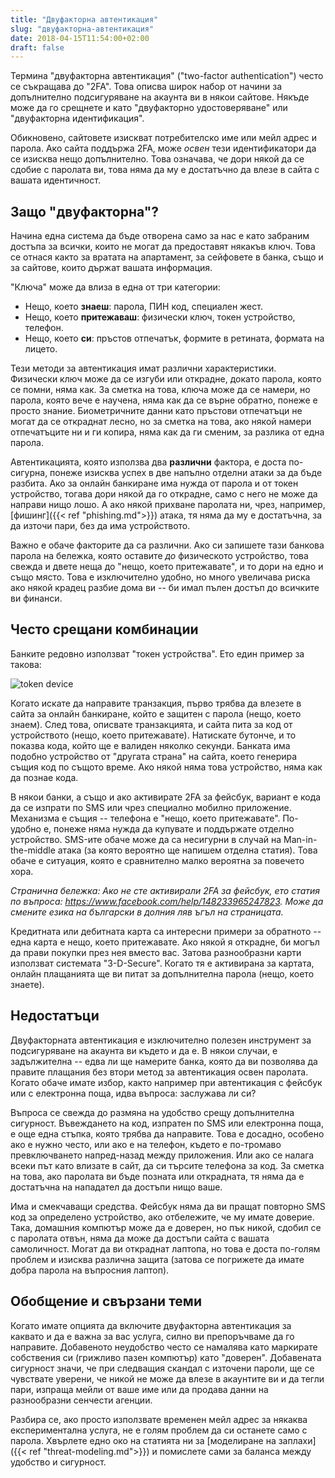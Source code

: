 ```yaml
---
title: "Двуфакторна автентикация"
slug: "двуфакторна-автентикация"
date: 2018-04-15T11:54:00+02:00
draft: false
---
```


Термина "двуфакторна автентикация" ("two-factor authentication") често се съкращава до "2FA". Това описва широк набор от начини за допълнително подсигуряване на акаунта ви в някои сайтове. Някъде може да го срещнете и като "двуфакторно удостоверяване" или "двуфакторна идентификация".

Обикновено, сайтовете изискват потребителско име или мейл адрес и парола. Ако сайта поддържа 2FA, може *освен* тези идентификатори да се изисква нещо допълнително. Това означава, че дори някой да се сдобие с паролата ви, това няма да му е достатъчно да влезе в сайта с вашата идентичност.

## Защо "двуфакторна"?

Начина една система да бъде отворена само за нас е като забраним достъпа за всички, които не могат да предоставят някакъв ключ. Това се отнася както за вратата на апартамент, за сейфовете в банка, също и за сайтове, които държат вашата информация.

"Ключа" може да влиза в една от три категории:

* Нещо, което **знаеш**: парола, ПИН код, специален жест.
* Нещо, което **притежаваш**: физически ключ, токен устройство, телефон.
* Нещо, което **си**: пръстов отпечатък, формите в ретината, формата на лицето.

Тези методи за автентикация имат различни характеристики. Физически ключ може да се изгуби или открадне, докато парола, която се помни, няма как. За сметка на това, ключа може да се намери, но парола, която вече е научена, няма как да се върне обратно, понеже е просто знание. Биометричните данни като пръстови отпечатъци не могат да се откраднат лесно, но за сметка на това, ако някой намери отпечатъците ни и ги копира, няма как да ги сменим, за разлика от една парола.

Автентикацията, която използва два **различни** фактора, е доста по-сигурна, понеже изисква успех в две напълно отделни атаки за да бъде разбита. Ако за онлайн банкиране има нужда от парола и от токен устройство, тогава дори някой да го открадне, само с него не може да направи нищо лошо. А ако някой прихване паролата ни, чрез, например, [фишинг]({{< ref "phishing.md">}}) атака, тя няма да му е достатъчна, за да източи пари, без да има устройството.

Важно е обаче факторите да са различни. Ако си запишете тази банкова парола на бележка, която оставите *до* физическото устройство, това свежда и двете неща до "нещо, което притежавате", и то дори на едно и също място. Това е изключително удобно, но много увеличава риска ако някой крадец разбие дома ви -- би имал пълен достъп до всичките ви финанси.

## Често срещани комбинации

Банките редовно използват "токен устройства". Ето един пример за такова:

![token device](/images/two-factor-authentication/token-device.jpg)

Когато искате да направите транзакция, първо трябва да влезете в сайта за онлайн банкиране, който е защитен с парола (нещо, което знаем). След това, описвате транзакцията, и сайта пита за код от устройството (нещо, което притежавате). Натискате бутонче, и то показва кода, който ще е валиден няколко секунди. Банката има подобно устройство от "другата страна" на сайта, което генерира същия код по същото време. Ако някой няма това устройство, няма как да познае кода.

В някои банки, а също и ако активирате 2FA за фейсбук, вариант е кода да се изпрати по SMS или чрез специално мобилно приложение. Механизма е същия -- телефона е "нещо, което притежавате". По-удобно е, понеже няма нужда да купувате и поддържате отделно устройство. SMS-ите обаче може да са несигурни в случай на Man-in-the-middle атака (за която вероятно ще напишем отделна статия). Това обаче е ситуация, която е сравнително малко вероятна за повечето хора.

*Странична бележка: Ако не сте активирали 2FA за фейсбук, ето статия по въпроса: https://www.facebook.com/help/148233965247823. Може да смените езика на български в долния ляв ъгъл на страницата.*

Кредитната или дебитната карта са интересни примери за обратното -- една карта е нещо, което притежавате. Ако някой я открадне, би могъл да прави покупки през нея вместо вас. Затова разнообразни карти използват системата "3-D-Secure". Когато тя е активирана за картата, онлайн плащанията ще ви питат за допълнителна парола (нещо, което знаете).

## Недостатъци

Двуфакторната автентикация е изключително полезен инструмент за подсигуряване на акаунта ви където и да е. В някои случаи, е задължителна -- едва ли ще намерите банка, която да ви позволява да правите плащания без втори метод за автентикация освен паролата. Когато обаче имате избор, както например при автентикация с фейсбук или с електронна поща, идва въпроса: заслужава ли си?

Въпроса се свежда до размяна на удобство срещу допълнителна сигурност. Въвеждането на код, изпратен по SMS или електронна поща, е още една стъпка, която трябва да направите. Това е досадно, особено ако е нужно често, или ако е на телефон, където е по-тромаво превключването напред-назад между приложения. Или ако се налага всеки път като влизате в сайт, да си търсите телефона за код. За сметка на това, ако паролата ви бъде позната или открадната, тя няма да е достатъчна на нападател да достъпи нищо ваше.

Има и смекчаващи средства. Фейсбук няма да ви пращат повторно SMS код за определено устройство, ако отбележите, че му имате доверие. Така, домашния компютър може да е доверен, но пък никой, сдобил се с паролата отвън, няма да може да достъпи сайта с вашата самоличност. Могат да ви откраднат лаптопа, но това е доста по-голям проблем и изисква различна защита (затова се погрижете да имате добра парола на въпросния лаптоп).

## Обобщение и свързани теми

Когато имате опцията да включите двуфакторна автентикация за каквато и да е важна за вас услуга, силно ви препоръчваме да го направите. Добавеното неудобство често се намалява като маркирате собствения си (грижливо пазен компютър) като "доверен". Добавената сигурност значи, че при следващия скандал с източени пароли, ще се чувствате уверени, че никой не може да влезе в акаунтите ви и да тегли пари, изпраща мейли от ваше име или да продава данни на разнообразни сенчести агенции.

Разбира се, ако просто използвате временен мейл адрес за някаква експериментална услуга, не е голям проблем да си останете само с парола. Хвърлете едно око на статията ни за [моделиране на заплахи]({{< ref "threat-modeling.md">}}) и помислете сами за баланса между удобство и сигурност.
